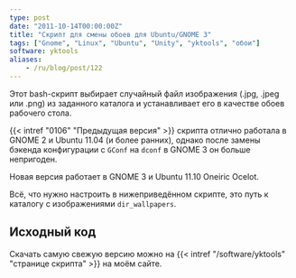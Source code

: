 ```yaml
---
type: post
date: "2011-10-14T00:00:00Z"
title: "Скрипт для смены обоев для Ubuntu/GNOME 3"
tags: ["Gnome", "Linux", "Ubuntu", "Unity", "yktools", "обои"]
software: yktools
aliases:
    - /ru/blog/post/122
---
```


Этот bash-скрипт выбирает случайный файл изображения (.jpg, .jpeg или .png) из заданного каталога и устанавливает его в качестве обоев рабочего стола.

{{< intref "0106" "Предыдущая версия" >}} скрипта отлично работала в GNOME 2 и Ubuntu 11.04 (и более ранних), однако после замены бэкенда конфигурации с `GConf` на `dconf` в GNOME 3 он больше непригоден.

<!--more-->

Новая версия работает в GNOME 3 и Ubuntu 11.10 Oneiric Ocelot.

Всё, что нужно настроить в нижеприведённом скрипте, это путь к каталогу с изображениями `dir_wallpapers`.

## Исходный код

Скачать самую свежую версию можно на {{< intref "/software/yktools" "странице скрипта" >}} на моём сайте.
